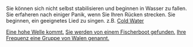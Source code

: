 Sie können sich nicht selbst stabilisieren und beginnen in Wasser zu fallen.
Sie erfaheren nach einiger Panik, wenn Sie Ihren Rücken strecken.
Sie beginnen, ein geeignetes Lied zu singen. z.B. [Cold Water](https://www.youtube.com/watch?v=a59gmGkq_pw)

[Eine hohe Welle kommt.](Welle/welle.md)
[Sie werden von einem Fischerboot gefunden.](Fischerboot/fischer-boot.md)
[Ihre Frequenz eine Gruppe von Walen genannt.](Walen/walen.md)